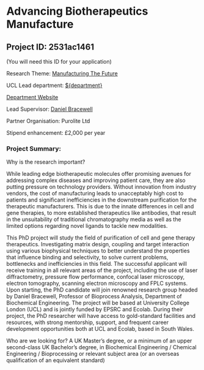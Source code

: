 # Advancing Biotherapeutics Manufacture

## Project ID: **2531ac1461**
(You will need this ID for your application)

Research Theme: [Manufacturing The Future](../themes/manufacturing-the-future.md)

UCL Lead department: [${department}](../departments/biochemical-engineering.md)

[Department Website](https://www.ucl.ac.uk/biochemical-engineering)

Lead Supervisor: [Daniel Bracewell](https://profiles.ucl.ac.uk/8738)

Partner Organisation: Purolite Ltd

Stipend enhancement: £2,000 per year

### Project Summary:

Why is the research important?

While leading edge biotherapeutic molecules offer promising avenues for addressing complex diseases and improving patient care, they are also putting pressure on technology providers. Without innovation from industry vendors, the cost of manufacturing leads to unacceptably high cost to patients and significant inefficiencies in the downstream purification for the therapeutic manufacturers. This is due to the innate differences in cell and gene therapies, to more established therapeutics like antibodies, that result in the unsuitability of traditional chromatography media as well as the limited options regarding novel ligands to tackle new modalities.  

This PhD project will study the field of purification of cell and gene therapy therapeutics.  Investigating matrix design, coupling and target interaction using various biophysical techniques to better understand the properties that influence binding and selectivity, to solve current problems, bottlenecks and inefficiencies in this field. The successful applicant will receive training in all relevant areas of the project, including the use of laser diffractometry, pressure flow performance, confocal laser microscopy, electron tomography, scanning electron microscopy and FPLC systems.  Upon starting, the PhD candidate will join renowned research group headed by Daniel Bracewell, Professor of Bioprocess Analysis, Department of Biochemical Engineering. The project will be based at University College London (UCL) and is jointly funded by EPSRC and Ecolab.  During their project, the PhD researcher will have access to gold-standard facilities and resources, with strong mentorship, support, and frequent career development opportunities both at UCL and Ecolab, based in South Wales.   

Who are we looking for?
A UK Master’s degree, or a minimum of an upper second-class UK Bachelor’s degree, in Biochemical Engineering / Chemical Engineering / Bioprocessing or relevant subject area (or an overseas qualification of an equivalent standard)
